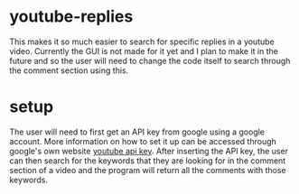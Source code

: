 # youtube-replies
This makes it so much easier to search for specific replies in a 
youtube video. Currently the GUI is not made for it yet and I plan to make
it in the future and so the user will need to change the code itself
to search through the comment section using this.

# setup
The user will need to first get an API key from google using a 
google account. More information on how to set it up can be
accessed through google's own website [youtube api key](
https://developers.google.com/youtube/registering_an_application). After
inserting the API key, the user can then search for the keywords that they 
are looking for in the comment section of a video and the program will return
all the comments with those keywords.
